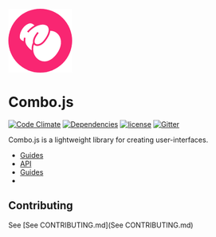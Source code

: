 ![Logo](https://github.com/combojs/combo-js/blob/master/doc/img/logo.png?raw=true)

# Combo.js

[![Code Climate](https://codeclimate.com/github/codeclimate/codeclimate/badges/gpa.svg)](https://codeclimate.com/github/codeclimate/codeclimate)
[![Dependencies](https://img.shields.io/badge/dependencies-babel--polyfill-blue.svg)](https://babeljs.io/docs/usage/polyfill/)
[![license](https://img.shields.io/github/license/mashape/apistatus.svg)](https://opensource.org/licenses/MIT)
[![Gitter](https://img.shields.io/gitter/room/nwjs/nw.js.svg)](https://gitter.im/combo-js/)

Combo.js is a lightweight library for creating user-interfaces.

- [Guides](docs/guides.md)
- [API](docs/api.md)
- [Guides](docs/guides.md)
-

## Contributing

See [See CONTRIBUTING.md](See CONTRIBUTING.md)
